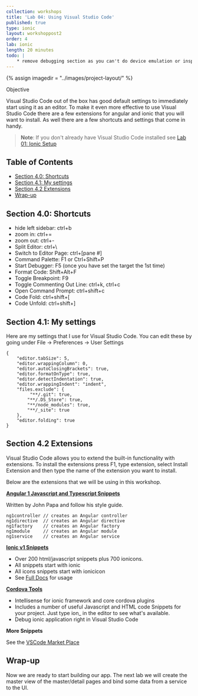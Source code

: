 ```yaml
---
collection: workshops
title: 'Lab 04: Using Visual Studio Code'
published: true
type: ionic
layout: workshoppost2
order: 4
lab: ionic
length: 20 minutes
todo: |
    * remove debugging section as you can't do device emulation or inspect element since Chrome will crash and exit process.
---
```


{% assign imagedir = "../images/project-layout/" %}


<div class="fake-h2">Objective</div>

Visual Studio Code out of the box has good default settings to immediately start using it as an editor.  To make it even more effective to use Visual Studio Code there are a few extensions for angular and ionic that you will want to install.  As well there are a few shortcuts and settings that come in handy.


>**Note**: If you don't already have Visual Studio Code installed see [Lab 01: Ionic Setup](../01-install-ionic/)

<!-- START doctoc generated TOC please keep comment here to allow auto update -->
<!-- DON'T EDIT THIS SECTION, INSTEAD RE-RUN doctoc TO UPDATE -->
<h2>Table of Contents</h2>

- [Section 4.0: Shortcuts](#section-40-shortcuts)
- [Section 4.1: My settings](#section-41-my-settings)
- [Section 4.2 Extensions](#section-42-extensions)
- [Wrap-up](#wrap-up)

<!-- END doctoc generated TOC please keep comment here to allow auto update -->

## Section 4.0: Shortcuts

* hide left sidebar: ctrl+b
* zoom in: ctrl+=
* zoom out: ctrl+-
* Split Editor: ctrl+\
* Switch to Editor Page: ctrl+[pane #]
* Command Palette: F1 or Ctrl+Shift+P
* Start Debugger: F5 (once you have set the target the 1st time)
* Format Code: Shift+Alt+F
* Toggle Breakpoint: F9
* Toggle Commenting Out Line: ctrl+k, ctrl+c
* Open Command Prompt: ctrl+shift+c
* Code Fold: ctrl+shift+[
* Code Unfold: ctrl+shift+]

## Section 4.1: My settings

Here are my settings that I use for Visual Studio Code.  You can edit these by going under File -> Preferences -> User Settings

    {
        "editor.tabSize": 5,
        "editor.wrappingColumn": 0,
        "editor.autoClosingBrackets": true,
        "editor.formatOnType": true,
        "editor.detectIndentation": true,
        "editor.wrappingIndent": "indent",
        "files.exclude": {
             "**/.git": true,
            "**/.DS_Store": true,
            "**/node_modules": true,
            "**/_site": true
        },
        "editor.folding": true
    }

## Section 4.2 Extensions

Visual Studio Code allows you to extend the built-in functionality with extensions.  To install the extensions press F1, type extension, select Install Extension and then type the name of the extension you want to install.

Below are the extensions that we will be using in this workshop.

**[Angular 1 Javascript and Typescript Snippets](https://marketplace.visualstudio.com/items?itemName=johnpapa.Angular1)**

Written by John Papa and follow his style guide.

    ng1controller // creates an Angular controller
    ng1directive  // creates an Angular directive
    ng1factory    // creates an Angular factory
    ng1module     // creates an Angular module
    ng1service    // creates an Angular service

**[Ionic v1 Snippets](https://marketplace.visualstudio.com/items?itemName=justinjames.ionic1-snippets)**

* Over 200 html/javascript snippets plus 700 ionicons.
* All snippets start with ionic
* All icons snippets start with ionicicon
* See [Full Docs](https://github.com/digitaldrummerj/vscode-ionic1-snippets/blob/master/docs.md) for usage

**[Cordova Tools](https://marketplace.visualstudio.com/items?itemName=vsmobile.cordova-tools)**

* Intellisense for ionic framework and core cordova plugins
* Includes a number of useful Javascript and HTML code Snippets for your project.  Just type ion_ in the editor to see what's available.
* Debug ionic application right in Visual Studio Code


**More Snippets**

 See the [VSCode Market Place](https://marketplace.visualstudio.com/VSCode)


## Wrap-up

Now we are ready to start building our app.  The next lab we will create the master view of the master/detail pages and bind some data from a service to the UI.
